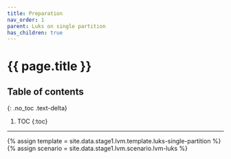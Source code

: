 ```yaml
---
title: Preparation
nav_order: 1
parent: Luks on single partition
has_children: true
---
```


# {{ page.title }}

## Table of contents
{: .no_toc .text-delta}

1. TOC
{:toc}

---

{% assign template = site.data.stage1.lvm.template.luks-single-partition %}
{% assign scenario = site.data.stage1.lvm.scenario.lvm-luks %}
